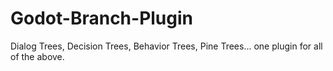 # Godot-Branch-Plugin
Dialog Trees, Decision Trees, Behavior Trees, Pine Trees... one plugin for all of the above.

